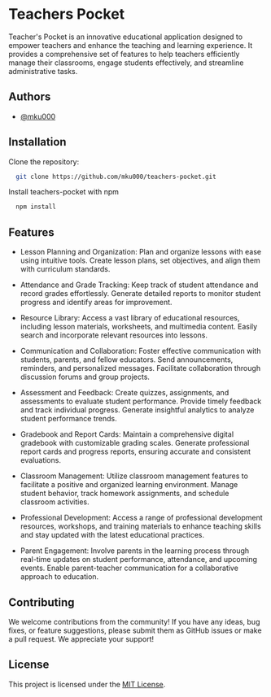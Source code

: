 
# Teachers Pocket

Teacher's Pocket is an innovative educational application designed to empower teachers and enhance the teaching and learning experience. It provides a comprehensive set of features to help teachers efficiently manage their classrooms, engage students effectively, and streamline administrative tasks.


## Authors

- [@mku000](https://github.com/mku000)


## Installation

Clone the repository:

```bash
  git clone https://github.com/mku000/teachers-pocket.git
```

Install teachers-pocket with npm

```bash
  npm install 
```
    
## Features

- Lesson Planning and Organization: Plan and organize lessons with ease using intuitive tools. Create lesson plans, set objectives, and align them with curriculum standards.

- Attendance and Grade Tracking: Keep track of student attendance and record grades effortlessly. Generate detailed reports to monitor student progress and identify areas for improvement.

- Resource Library: Access a vast library of educational resources, including lesson materials, worksheets, and multimedia content. Easily search and incorporate relevant resources into lessons.

- Communication and Collaboration: Foster effective communication with students, parents, and fellow educators. Send announcements, reminders, and personalized messages. Facilitate collaboration through discussion forums and group projects.

- Assessment and Feedback: Create quizzes, assignments, and assessments to evaluate student performance. Provide timely feedback and track individual progress. Generate insightful analytics to analyze student performance trends.

- Gradebook and Report Cards: Maintain a comprehensive digital gradebook with customizable grading scales. Generate professional report cards and progress reports, ensuring accurate and consistent evaluations.

- Classroom Management: Utilize classroom management features to facilitate a positive and organized learning environment. Manage student behavior, track homework assignments, and schedule classroom activities.

- Professional Development: Access a range of professional development resources, workshops, and training materials to enhance teaching skills and stay updated with the latest educational practices.

- Parent Engagement: Involve parents in the learning process through real-time updates on student performance, attendance, and upcoming events. Enable parent-teacher communication for a collaborative approach to education.


## Contributing

We welcome contributions from the community! If you have any ideas, bug fixes, or feature suggestions, please submit them as GitHub issues or make a pull request. We appreciate your support!

## License

This project is licensed under the [MIT License](LICENSE).

